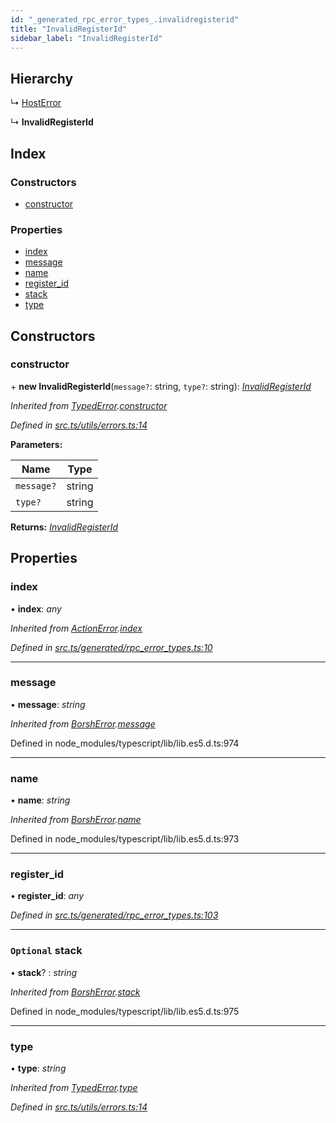 ```yaml
---
id: "_generated_rpc_error_types_.invalidregisterid"
title: "InvalidRegisterId"
sidebar_label: "InvalidRegisterId"
---
```


## Hierarchy

  ↳ [HostError](_generated_rpc_error_types_.hosterror.md)

  ↳ **InvalidRegisterId**

## Index

### Constructors

* [constructor](_generated_rpc_error_types_.invalidregisterid.md#constructor)

### Properties

* [index](_generated_rpc_error_types_.invalidregisterid.md#index)
* [message](_generated_rpc_error_types_.invalidregisterid.md#message)
* [name](_generated_rpc_error_types_.invalidregisterid.md#name)
* [register_id](_generated_rpc_error_types_.invalidregisterid.md#register_id)
* [stack](_generated_rpc_error_types_.invalidregisterid.md#optional-stack)
* [type](_generated_rpc_error_types_.invalidregisterid.md#type)

## Constructors

###  constructor

\+ **new InvalidRegisterId**(`message?`: string, `type?`: string): *[InvalidRegisterId](_generated_rpc_error_types_.invalidregisterid.md)*

*Inherited from [TypedError](_utils_errors_.typederror.md).[constructor](_utils_errors_.typederror.md#constructor)*

*Defined in [src.ts/utils/errors.ts:14](https://github.com/nearprotocol/nearlib/blob/213b318/src.ts/utils/errors.ts#L14)*

**Parameters:**

Name | Type |
------ | ------ |
`message?` | string |
`type?` | string |

**Returns:** *[InvalidRegisterId](_generated_rpc_error_types_.invalidregisterid.md)*

## Properties

###  index

• **index**: *any*

*Inherited from [ActionError](_generated_rpc_error_types_.actionerror.md).[index](_generated_rpc_error_types_.actionerror.md#index)*

*Defined in [src.ts/generated/rpc_error_types.ts:10](https://github.com/nearprotocol/nearlib/blob/213b318/src.ts/generated/rpc_error_types.ts#L10)*

___

###  message

• **message**: *string*

*Inherited from [BorshError](_utils_serialize_.borsherror.md).[message](_utils_serialize_.borsherror.md#message)*

Defined in node_modules/typescript/lib/lib.es5.d.ts:974

___

###  name

• **name**: *string*

*Inherited from [BorshError](_utils_serialize_.borsherror.md).[name](_utils_serialize_.borsherror.md#name)*

Defined in node_modules/typescript/lib/lib.es5.d.ts:973

___

###  register_id

• **register_id**: *any*

*Defined in [src.ts/generated/rpc_error_types.ts:103](https://github.com/nearprotocol/nearlib/blob/213b318/src.ts/generated/rpc_error_types.ts#L103)*

___

### `Optional` stack

• **stack**? : *string*

*Inherited from [BorshError](_utils_serialize_.borsherror.md).[stack](_utils_serialize_.borsherror.md#optional-stack)*

Defined in node_modules/typescript/lib/lib.es5.d.ts:975

___

###  type

• **type**: *string*

*Inherited from [TypedError](_utils_errors_.typederror.md).[type](_utils_errors_.typederror.md#type)*

*Defined in [src.ts/utils/errors.ts:14](https://github.com/nearprotocol/nearlib/blob/213b318/src.ts/utils/errors.ts#L14)*
